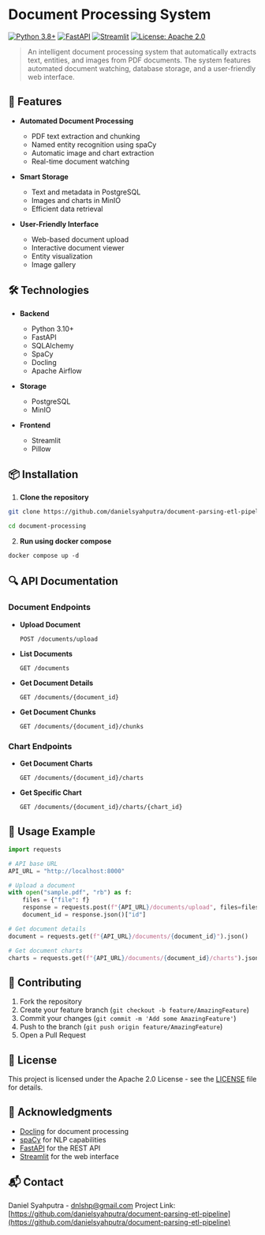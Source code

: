 # Document Processing System

[![Python 3.8+](https://img.shields.io/badge/python-3.10+-blue.svg)](https://www.python.org/downloads/)
[![FastAPI](https://img.shields.io/badge/FastAPI-0.115.0-green.svg)](https://fastapi.tiangolo.com/)
[![Streamlit](https://img.shields.io/badge/Streamlit-1.42.0-red.svg)](https://streamlit.io/)
[![License: Apache 2.0](https://img.shields.io/badge/License-Apache-yellow.svg)](https://opensource.org/license/apache-2-0)

> An intelligent document processing system that automatically extracts text, entities, and images from PDF documents. The system features automated document watching, database storage, and a user-friendly web interface.

## 🚀 Features

- **Automated Document Processing**
  - PDF text extraction and chunking
  - Named entity recognition using spaCy
  - Automatic image and chart extraction
  - Real-time document watching

- **Smart Storage**
  - Text and metadata in PostgreSQL
  - Images and charts in MinIO
  - Efficient data retrieval

- **User-Friendly Interface**
  - Web-based document upload
  - Interactive document viewer
  - Entity visualization
  - Image gallery

## 🛠️ Technologies

- **Backend**
  - Python 3.10+
  - FastAPI
  - SQLAlchemy
  - SpaCy
  - Docling
  - Apache Airflow

- **Storage**
  - PostgreSQL
  - MinIO

- **Frontend**
  - Streamlit
  - Pillow

## 📦 Installation

1. **Clone the repository**
```bash
git clone https://github.com/danielsyahputra/document-parsing-etl-pipeline.git document-processing

cd document-processing
```

2. **Run using docker compose**
```
docker compose up -d
```

## 🔍 API Documentation

### Document Endpoints

- **Upload Document**
  ```http
  POST /documents/upload
  ```

- **List Documents**
  ```http
  GET /documents
  ```

- **Get Document Details**
  ```http
  GET /documents/{document_id}
  ```

- **Get Document Chunks**
  ```http
  GET /documents/{document_id}/chunks
  ```

### Chart Endpoints

- **Get Document Charts**
  ```http
  GET /documents/{document_id}/charts
  ```

- **Get Specific Chart**
  ```http
  GET /documents/{document_id}/charts/{chart_id}
  ```

## 📝 Usage Example

```python
import requests

# API base URL
API_URL = "http://localhost:8000"

# Upload a document
with open("sample.pdf", "rb") as f:
    files = {"file": f}
    response = requests.post(f"{API_URL}/documents/upload", files=files)
    document_id = response.json()["id"]

# Get document details
document = requests.get(f"{API_URL}/documents/{document_id}").json()

# Get document charts
charts = requests.get(f"{API_URL}/documents/{document_id}/charts").json()
```


## 🤝 Contributing

1. Fork the repository
2. Create your feature branch (`git checkout -b feature/AmazingFeature`)
3. Commit your changes (`git commit -m 'Add some AmazingFeature'`)
4. Push to the branch (`git push origin feature/AmazingFeature`)
5. Open a Pull Request

## 📄 License

This project is licensed under the Apache 2.0 License - see the [LICENSE](LICENSE) file for details.

## 👏 Acknowledgments

- [Docling](https://github.com/DS4SD/docling) for document processing
- [spaCy](https://spacy.io/) for NLP capabilities
- [FastAPI](https://fastapi.tiangolo.com/) for the REST API
- [Streamlit](https://streamlit.io/) for the web interface

## 📬 Contact

Daniel Syahputra - dnlshp@gmail.com
Project Link: [https://github.com/danielsyahputra/document-parsing-etl-pipeline](https://github.com/danielsyahputra/document-parsing-etl-pipeline)